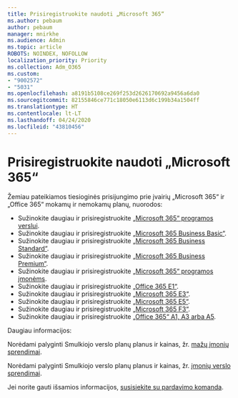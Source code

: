 ```yaml
---
title: Prisiregistruokite naudoti „Microsoft 365“
ms.author: pebaum
author: pebaum
manager: mnirkhe
ms.audience: Admin
ms.topic: article
ROBOTS: NOINDEX, NOFOLLOW
localization_priority: Priority
ms.collection: Adm_O365
ms.custom:
- "9002572"
- "5031"
ms.openlocfilehash: a8191b5108ce269f253d2626170692a9456a6da0
ms.sourcegitcommit: 82155846ce771c18050e6113d6c199b34a1504ff
ms.translationtype: HT
ms.contentlocale: lt-LT
ms.lasthandoff: 04/24/2020
ms.locfileid: "43810456"
---
```

# <a name="sign-up-for-microsoft-365"></a>Prisiregistruokite naudoti „Microsoft 365“

Žemiau pateikiamos tiesioginės prisijungimo prie įvairių „Microsoft 365“ ir „Office 365“ mokamų ir nemokamų planų, nuorodos:

- Sužinokite daugiau ir prisiregistruokite [„Microsoft 365“ programos verslui](https://products.office.com/business/office-365-business?activetab=pivot%3aoverviewtab).
- Sužinokite daugiau ir prisiregistruokite [„Microsoft 365 Business Basic“](https://products.office.com/business/office-365-business-essentials?activetab=pivot%3aoverviewtab).
- Sužinokite daugiau ir prisiregistruokite [„Microsoft 365 Business Standard“](https://products.office.com/business/office-365-business-premium?activetab=pivot%3aoverviewtab).
- Sužinokite daugiau ir prisiregistruokite [„Microsoft 365 Business Premium“](https://www.microsoft.com/microsoft-365/business/microsoft-365-business?activetab=pivot%3aoverviewtab).
- Sužinokite daugiau ir prisiregistruokite [„Microsoft 365“ programos įmonėms](https://products.office.com/business/office-365-proplus-product?activetab=pivot%3aoverviewtab).
- Sužinokite daugiau ir prisiregistruokite [„Office 365 E1“](https://www.microsoft.com/microsoft-365/business/office-365-enterprise-e1-business-software?activetab=pivot:overviewtab).
- Sužinokite daugiau ir prisiregistruokite [„Microsoft 365 E3“](https://www.microsoft.com/microsoft-365/enterprise-e3-business-software).
- Sužinokite daugiau ir prisiregistruokite [„Microsoft 365 E5“](https://www.microsoft.com/microsoft-365/enterprise-e5-business-software?activetab=pivot%3aoverviewtab).
- Sužinokite daugiau ir prisiregistruokite [„Microsoft 365 F3“](https://www.microsoft.com/microsoft-365/microsoft-365-enterprise-f3?activetab=pivot%3aoverviewtab).
- Sužinokite daugiau ir prisiregistruokite [„Office 365“ A1, A3 arba A5](https://www.microsoft.com/microsoft-365/academic/compare-office-365-education-plans?activetab=tab:primaryr1).

Daugiau informacijos:

Norėdami palyginti Smulkiojo verslo planų planus ir kainas, žr. [mažų įmonių sprendimai](https://products.office.com/business/small-business-solutions#office-ContentAreaHeadingTemplate-1cuvapm).

Norėdami palyginti Smulkiojo verslo planų planus ir kainas, žr. [įmonių verslo sprendimai](https://www.microsoft.com/microsoft-365/business/compare-more-office-365-for-business-plans).

Jei norite gauti išsamios informacijos, [susisiekite su pardavimo komanda](https://go.microsoft.com/fwlink/?linkid=2127718).
